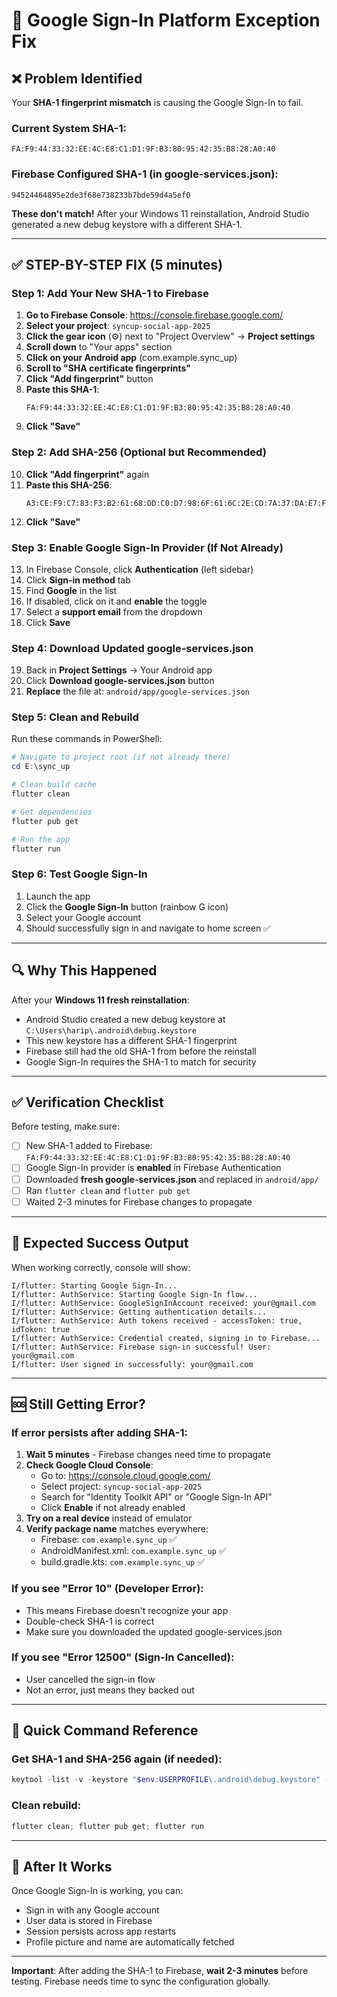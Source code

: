 # 🔧 Google Sign-In Platform Exception Fix

## ❌ Problem Identified

Your **SHA-1 fingerprint mismatch** is causing the Google Sign-In to fail.

### Current System SHA-1:
```
FA:F9:44:33:32:EE:4C:E8:C1:D1:9F:B3:80:95:42:35:B8:28:A0:40
```

### Firebase Configured SHA-1 (in google-services.json):
```
94524464895e2de3f68e738233b7bde59d4a5ef0
```

**These don't match!** After your Windows 11 reinstallation, Android Studio generated a new debug keystore with a different SHA-1.

---

## ✅ STEP-BY-STEP FIX (5 minutes)

### Step 1: Add Your New SHA-1 to Firebase

1. **Go to Firebase Console**: https://console.firebase.google.com/
2. **Select your project**: `syncup-social-app-2025`
3. **Click the gear icon** (⚙️) next to "Project Overview" → **Project settings**
4. **Scroll down** to "Your apps" section
5. **Click on your Android app** (com.example.sync_up)
6. **Scroll to "SHA certificate fingerprints"**
7. **Click "Add fingerprint"** button
8. **Paste this SHA-1**:
   ```
   FA:F9:44:33:32:EE:4C:E8:C1:D1:9F:B3:80:95:42:35:B8:28:A0:40
   ```
9. **Click "Save"**

### Step 2: Add SHA-256 (Optional but Recommended)

10. **Click "Add fingerprint"** again
11. **Paste this SHA-256**:
    ```
    A3:CE:F9:C7:83:F3:B2:61:68:DD:C0:D7:98:6F:61:6C:2E:CD:7A:37:DA:E7:F4:08:70:70:56:C9:3A:BC:00:21
    ```
12. **Click "Save"**

### Step 3: Enable Google Sign-In Provider (If Not Already)

13. In Firebase Console, click **Authentication** (left sidebar)
14. Click **Sign-in method** tab
15. Find **Google** in the list
16. If disabled, click on it and **enable** the toggle
17. Select a **support email** from the dropdown
18. Click **Save**

### Step 4: Download Updated google-services.json

19. Back in **Project Settings** → Your Android app
20. Click **Download google-services.json** button
21. **Replace** the file at: `android/app/google-services.json`

### Step 5: Clean and Rebuild

Run these commands in PowerShell:

```powershell
# Navigate to project root (if not already there)
cd E:\sync_up

# Clean build cache
flutter clean

# Get dependencies
flutter pub get

# Run the app
flutter run
```

### Step 6: Test Google Sign-In

1. Launch the app
2. Click the **Google Sign-In** button (rainbow G icon)
3. Select your Google account
4. Should successfully sign in and navigate to home screen ✅

---

## 🔍 Why This Happened

After your **Windows 11 fresh reinstallation**:
- Android Studio created a new debug keystore at `C:\Users\harip\.android\debug.keystore`
- This new keystore has a different SHA-1 fingerprint
- Firebase still had the old SHA-1 from before the reinstall
- Google Sign-In requires the SHA-1 to match for security

---

## ✅ Verification Checklist

Before testing, make sure:

- [ ] New SHA-1 added to Firebase: `FA:F9:44:33:32:EE:4C:E8:C1:D1:9F:B3:80:95:42:35:B8:28:A0:40`
- [ ] Google Sign-In provider is **enabled** in Firebase Authentication
- [ ] Downloaded **fresh google-services.json** and replaced in `android/app/`
- [ ] Ran `flutter clean` and `flutter pub get`
- [ ] Waited 2-3 minutes for Firebase changes to propagate

---

## 🎯 Expected Success Output

When working correctly, console will show:

```
I/flutter: Starting Google Sign-In...
I/flutter: AuthService: Starting Google Sign-In flow...
I/flutter: AuthService: GoogleSignInAccount received: your@gmail.com
I/flutter: AuthService: Getting authentication details...
I/flutter: AuthService: Auth tokens received - accessToken: true, idToken: true
I/flutter: AuthService: Credential created, signing in to Firebase...
I/flutter: AuthService: Firebase sign-in successful! User: your@gmail.com
I/flutter: User signed in successfully: your@gmail.com
```

---

## 🆘 Still Getting Error?

### If error persists after adding SHA-1:

1. **Wait 5 minutes** - Firebase changes need time to propagate
2. **Check Google Cloud Console**:
   - Go to: https://console.cloud.google.com/
   - Select project: `syncup-social-app-2025`
   - Search for "Identity Toolkit API" or "Google Sign-In API"
   - Click **Enable** if not already enabled
3. **Try on a real device** instead of emulator
4. **Verify package name** matches everywhere:
   - Firebase: `com.example.sync_up` ✅
   - AndroidManifest.xml: `com.example.sync_up` ✅
   - build.gradle.kts: `com.example.sync_up` ✅

### If you see "Error 10" (Developer Error):
- This means Firebase doesn't recognize your app
- Double-check SHA-1 is correct
- Make sure you downloaded the updated google-services.json

### If you see "Error 12500" (Sign-In Cancelled):
- User cancelled the sign-in flow
- Not an error, just means they backed out

---

## 📱 Quick Command Reference

### Get SHA-1 and SHA-256 again (if needed):
```powershell
keytool -list -v -keystore "$env:USERPROFILE\.android\debug.keystore" -alias androiddebugkey -storepass android -keypass android
```

### Clean rebuild:
```powershell
flutter clean; flutter pub get; flutter run
```

---

## 🎉 After It Works

Once Google Sign-In is working, you can:
- Sign in with any Google account
- User data is stored in Firebase
- Session persists across app restarts
- Profile picture and name are automatically fetched

---

**Important**: After adding the SHA-1 to Firebase, **wait 2-3 minutes** before testing. Firebase needs time to sync the configuration globally.
